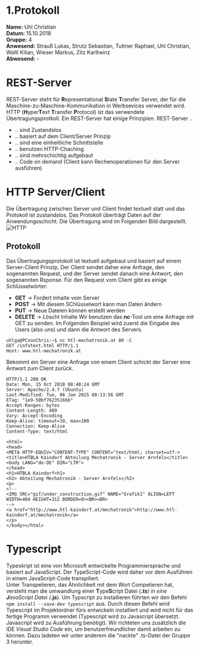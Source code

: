 # 1.Protokoll
**Name:** Uhl Christian   
**Datum:** 15.10.2018  
**Gruppe:** 4  
**Anwesend:** Strauß Lukas, Strutz Sebastian, Tuttner Raphael, Uhl Christian, Waltl Kilian, Wieser Markus, Zitz Karlheinz  
**Abwesend:** -  

# REST-Server  
REST-Server steht für **R**epresentational **S**tate **T**ransfer Server, der für die 
Maschine-zu-Maschine-Kommunikation in Werbsevices verwendet wird. HTTP (**H**yper**T**ext **T**ransfer **P**rotocol) ist das verwendete Übertragungsprotkoll. Ein REST-Server hat einige Prinzipien. 
REST-Server ..  
* .. sind Zustandslos  
* .. basiert auf dem Client/Server Prinzip
* .. sind eine einheitliche Schnittstelle  
* .. benutzen HTTP-Chaching
* .. sind mehrschichtig aufgebaut
* .. Code on demand (Client kann Rechenoperationen für den Server ausführen)


# HTTP Server/Client  
Die Übertragung zwischen Server und Client findet textuell statt und das Protokoll ist zustandslos. Das Protokoll überträgt Daten auf der Anwendungsschicht. Die Übertragung wird im Folgenden Bild dargestellt.  
![HTTP](link)

## Protokoll  
Das Übertragungsprotokoll ist textuell aufgebaut und basiert auf einem Server-Client Prinzip. Der Client sendet daher eine Anfrage, den sogenannten Request, und der Server sendet danach eine Antwort, den sogenannten Rsponse. Für den Request vom Client gibt es einige Schlüsselwörter:  
* **GET** -> Fordert Inhalte vom Server  
* **POST** -> Mit diesem SChlüsselwort kann man Daten ändern  
* **PUT** -> Neue Dateien können erstellt werden  
* **DELETE** -> Löscht Inhalte
Wir benutzen das **nc**-Tool um eine Anfrage mit GET zu senden. Im Folgenden Beispiel wird zuerst die Eingabe des Users (also uns) und dann die Antwort des Servers.
```   
uhlga@PCvonChris:~$ nc htl-mechatronik.at 80 -C
GET /infotext.html HTTP/1.1
Host: www.htl-mechatronik.at
```  
Bekommt ein Server eine Anfrage von einem Client schickt der Server eine Antwort zum Client zurück.     

```
HTTP/1.1 200 OK
Date: Mon, 15 Oct 2018 08:48:24 GMT
Server: Apache/2.4.7 (Ubuntu)
Last-Modified: Tue, 06 Jan 2015 08:13:56 GMT
ETag: "1e9-50bf76235166b"
Accept-Ranges: bytes
Content-Length: 489
Vary: Accept-Encoding
Keep-Alive: timeout=10, max=100
Connection: Keep-Alive
Content-Type: text/html

<html>
<head>
<META HTTP-EQUIV="CONTENT-TYPE" CONTENT="text/html; charset=utf->
<title>HTBLA Kaindorf Abteilung Mechatronik - Server Arnfels</title>
<body LANG="de-DE" DIR="LTR">
</head>
<h1>HTBLA Kaindorf<h1>
<h2> Abteilung Mechatronik - Server Arnfels</h2>
<p>
<!--
<IMG SRC="gif/under_construction.gif" NAME="Grafik1" ALIGN=LEFT WIDTH=404 HEIGHT=312 BORDER=0><BR><BR>
-->
<a href="http://www.htl-kaindorf.at/mechatronik">http://www.htl-kaindorf.at/mechatronik</a>
</p>
</body></html>  
```  

# Typescript
Typeskript ist eine von Microsoft entwickelte Programmiersprache und basiert auf JavaScript. Der TypeScript-Code wird daher vor dem Ausführen in einem JavaScript-Code transpiliert.   
Unter Transpelieren, das Ähnlichkeit mit dem Wort Compelieren hat, versteht man die umwandlung einer **T**ype**S**cript Datei (***.ts**) in eine **J**ava**S**cript Datei (***.js**).
Um Typscript zu installieren führten wir den Befehl `npm install --save-dev typescript` aus. Durch diesen Befehl wird Typescript im Projektordner fürs entwickeln installiert und wird nicht für das fertige Programm verwendet (Typescript wird zu Javascript übersetzt. Javascript wird zu Ausführung benötigt). 
Wir richteten uns zusätzlich die IDE *Visual Studio Code* ein, um benutzerfreundlicher damit arbeiten zu können. Dazu ladeten wir unter anderem die "nackte" .ts-Datei der Gruppe 3 herunter.
